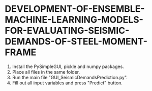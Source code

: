 # DEVELOPMENT-OF-ENSEMBLE-MACHINE-LEARNING-MODELS-FOR-EVALUATING-SEISMIC-DEMANDS-OF-STEEL-MOMENT-FRAME
1. Install the PySimpleGUI, pickle and numpy packages. 
2. Place all files in the same folder.
3. Run the main file "GUI_SeismicDemandsPrediction.py".
4. Fill out all input variables and press "Predict" button.
